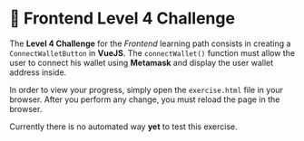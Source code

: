 # 🎨 Frontend Level 4 Challenge

The **Level 4 Challenge** for the _Frontend_ learning path consists in creating a `ConnectWalletButton` in **VueJS**. The `connectWallet()` function must allow the user to connect his wallet using **Metamask** and display the user wallet address inside.

In order to view your progress, simply open the `exercise.html` file in your browser. After you perform any change, you must reload the page in the browser.

Currently there is no automated way **yet** to test this exercise.
